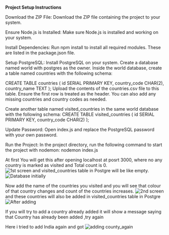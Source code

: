 **Project Setup Instructions**

Download the ZIP File:
Download the ZIP file containing the project to your system.

Ensure Node.js is Installed:
Make sure Node.js is installed and working on your system.

Install Dependencies:
Run npm install to install all required modules. These are listed in the package.json file.

Setup PostgreSQL:
Install PostgreSQL on your system.
Create a database named world with postgres as the owner.
Inside the world database, create a table named countries with the following schema:

CREATE TABLE countries (
  id SERIAL PRIMARY KEY,
  country_code CHAR(2),
  country_name TEXT
);
Upload the contents of the countries.csv file to this table. Ensure the first row is treated as the header.
You can also add any missing countries and country codes as needed.

Create another table named visited_countries in the same world database with the following schema:
CREATE TABLE visited_countries (
  id SERIAL PRIMARY KEY,
  country_code CHAR(2)
);

Update Password:
Open index.js and replace the PostgreSQL password with your own password.

Run the Project:
In the project directory, run the following command to start the project with nodemon:
nodemon index.js


At first You will get this  after opening localhost at posrt 3000, where no any country is marked as visited and Total count is 0.   
![1st screen](https://github.com/user-attachments/assets/58e6f635-3ec3-4790-bcfa-c3ddf9498c7b)
and visited_countries table in Postgre will be like empty.
![Database initially](https://github.com/user-attachments/assets/b404fd98-83df-4f78-8766-eeec02f6f741)


Now add the name of the countries you visited and you will see that colour of that country changes and count of the countries increases.
![2nd screen](https://github.com/user-attachments/assets/dbe8d574-06cd-4eb1-9441-652c70d7822a)
and these countries will also be added in visited_countries table in Postgre 
![After adding](https://github.com/user-attachments/assets/a7540587-a8fb-4316-8eac-9bac40549e66)


If you will try to add a country already added it will show a message saying that Country has already been added ,try again

Here i tried to add India again and got 
![adding county_again](https://github.com/user-attachments/assets/6cf45c40-bc1c-499c-954c-93de2909168c)








